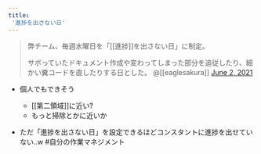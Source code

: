 ```yaml
---
title:
 '進捗を出さない日'
---
```


>  弊チーム、毎週水曜日を「[[進捗]]を出さない日」に制定。
>
>  サボっていたドキュメント作成や変わってしまった部分を追従したり、細かい糞コードを直したりする日とした。
>  	@[[eaglesakura]] [June 2, 2021](https://twitter.com/eaglesakura/status/1399990022015651849?ref_src=twsrc%5Etfw)

- 個人でもできそう
    - [[第二領域]]に近い?
    - もっと掃除とかに近いか

- ただ「進捗を出さない日」を設定できるほどコンスタントに進捗を出せていない..w
#自分の作業マネジメント
